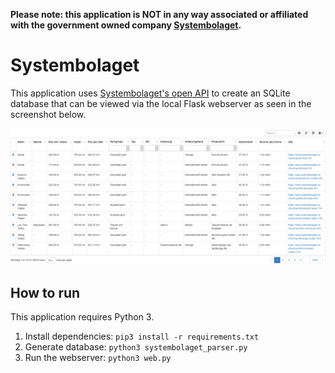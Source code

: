 **Please note: this application is NOT in any way associated or
affiliated with the government owned company
[Systembolaget](https://en.wikipedia.org/wiki/Systembolaget).**

# Systembolaget

This application uses
[Systembolaget's open API](https://www.systembolaget.se/api/) to create
an SQLite database that can be viewed via the local Flask webserver as
seen in the screenshot below.

![alt text](https://github.com/iiMaXii/Systembolaget/blob/master/screenshots/web-table.png "")

## How to run
This application requires Python 3.

1. Install dependencies: `pip3 install -r requirements.txt`
2. Generate database: `python3 systembolaget_parser.py`
3. Run the webserver: `python3 web.py`
